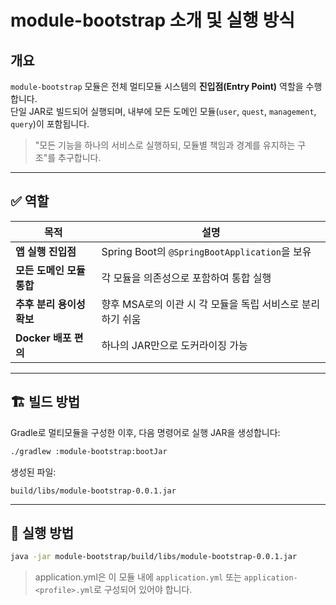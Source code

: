 # module-bootstrap 소개 및 실행 방식

## 개요
`module-bootstrap` 모듈은 전체 멀티모듈 시스템의 **진입점(Entry Point)** 역할을 수행합니다.  
단일 JAR로 빌드되어 실행되며, 내부에 모든 도메인 모듈(`user`, `quest`, `management`, `query`)이 포함됩니다.

> "모든 기능을 하나의 서비스로 실행하되, 모듈별 책임과 경계를 유지하는 구조"를 추구합니다.

---

## ✅ 역할
| 목적 | 설명 |
|------|------|
| **앱 실행 진입점** | Spring Boot의 `@SpringBootApplication`을 보유 |
| **모든 도메인 모듈 통합** | 각 모듈을 의존성으로 포함하여 통합 실행 |
| **추후 분리 용이성 확보** | 향후 MSA로의 이관 시 각 모듈을 독립 서비스로 분리하기 쉬움 |
| **Docker 배포 편의** | 하나의 JAR만으로 도커라이징 가능 |

---

## 🏗 빌드 방법
Gradle로 멀티모듈을 구성한 이후, 다음 명령어로 실행 JAR을 생성합니다:

```bash
./gradlew :module-bootstrap:bootJar
```

생성된 파일:
```
build/libs/module-bootstrap-0.0.1.jar
```

---

## 🚀 실행 방법

```bash
java -jar module-bootstrap/build/libs/module-bootstrap-0.0.1.jar
```

> application.yml은 이 모듈 내에 `application.yml` 또는 `application-<profile>.yml`로 구성되어 있어야 합니다.
